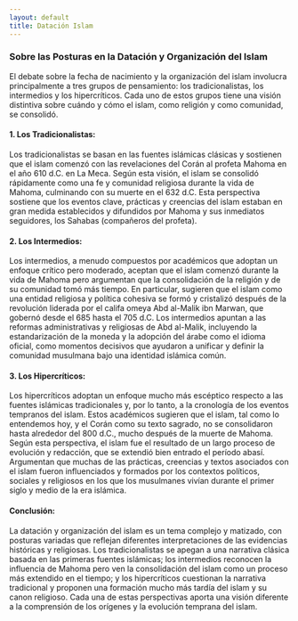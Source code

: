 ```yaml
---
layout: default
title: Datación Islam
---
```


### Sobre las Posturas en la Datación y Organización del Islam

El debate sobre la fecha de nacimiento y la organización del islam involucra principalmente a tres grupos de pensamiento: los tradicionalistas, los intermedios y los hipercríticos. Cada uno de estos grupos tiene una visión distintiva sobre cuándo y cómo el islam, como religión y como comunidad, se consolidó.

#### 1. Los Tradicionalistas:

Los tradicionalistas se basan en las fuentes islámicas clásicas y sostienen que el islam comenzó con las revelaciones del Corán al profeta Mahoma en el año 610 d.C. en La Meca. Según esta visión, el islam se consolidó rápidamente como una fe y comunidad religiosa durante la vida de Mahoma, culminando con su muerte en el 632 d.C. Esta perspectiva sostiene que los eventos clave, prácticas y creencias del islam estaban en gran medida establecidos y difundidos por Mahoma y sus inmediatos seguidores, los Sahabas (compañeros del profeta).

#### 2. Los Intermedios:

Los intermedios, a menudo compuestos por académicos que adoptan un enfoque crítico pero moderado, aceptan que el islam comenzó durante la vida de Mahoma pero argumentan que la consolidación de la religión y de su comunidad tomó más tiempo. En particular, sugieren que el islam como una entidad religiosa y política cohesiva se formó y cristalizó después de la revolución liderada por el califa omeya Abd al-Malik ibn Marwan, que gobernó desde el 685 hasta el 705 d.C. Los intermedios apuntan a las reformas administrativas y religiosas de Abd al-Malik, incluyendo la estandarización de la moneda y la adopción del árabe como el idioma oficial, como momentos decisivos que ayudaron a unificar y definir la comunidad musulmana bajo una identidad islámica común.

#### 3. Los Hipercríticos:

Los hipercríticos adoptan un enfoque mucho más escéptico respecto a las fuentes islámicas tradicionales y, por lo tanto, a la cronología de los eventos tempranos del islam. Estos académicos sugieren que el islam, tal como lo entendemos hoy, y el Corán como su texto sagrado, no se consolidaron hasta alrededor del 800 d.C., mucho después de la muerte de Mahoma. Según esta perspectiva, el islam fue el resultado de un largo proceso de evolución y redacción, que se extendió bien entrado el período abasí. Argumentan que muchas de las prácticas, creencias y textos asociados con el islam fueron influenciados y formados por los contextos políticos, sociales y religiosos en los que los musulmanes vivían durante el primer siglo y medio de la era islámica.

#### Conclusión:

La datación y organización del islam es un tema complejo y matizado, con posturas variadas que reflejan diferentes interpretaciones de las evidencias históricas y religiosas. Los tradicionalistas se apegan a una narrativa clásica basada en las primeras fuentes islámicas; los intermedios reconocen la influencia de Mahoma pero ven la consolidación del islam como un proceso más extendido en el tiempo; y los hipercríticos cuestionan la narrativa tradicional y proponen una formación mucho más tardía del islam y su canon religioso. Cada una de estas perspectivas aporta una visión diferente a la comprensión de los orígenes y la evolución temprana del islam.